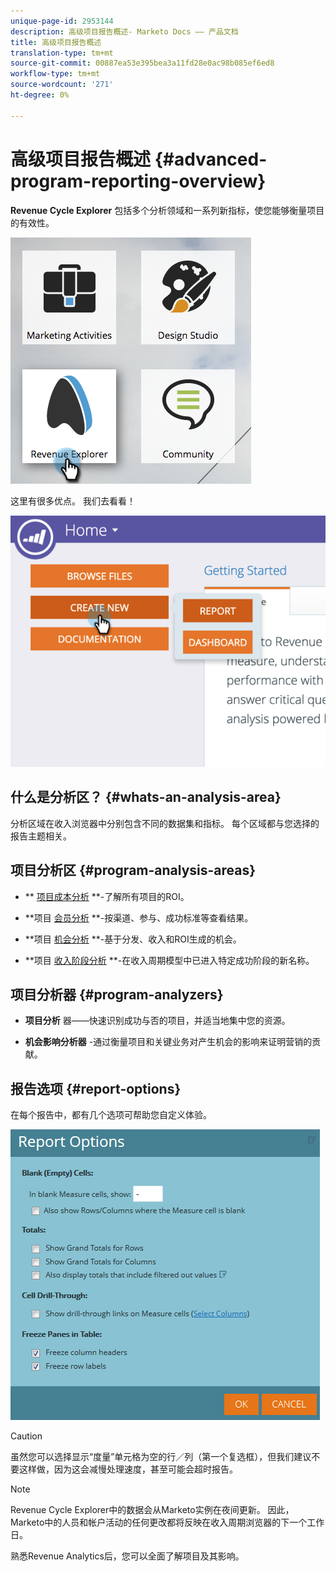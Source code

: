 ```yaml
---
unique-page-id: 2953144
description: 高级项目报告概述- Marketo Docs —— 产品文档
title: 高级项目报告概述
translation-type: tm+mt
source-git-commit: 00887ea53e395bea3a11fd28e0ac98b085ef6ed8
workflow-type: tm+mt
source-wordcount: '271'
ht-degree: 0%

---
```



# 高级项目报告概述 {#advanced-program-reporting-overview}

**Revenue Cycle Explorer** 包括多个分析领域和一系列新指标，使您能够衡量项目的有效性。

![](assets/rev.png)

这里有很多优点。 我们去看看！

![](assets/image2015-4-30-10-3a15-3a17.png)

## 什么是分析区？ {#whats-an-analysis-area}

分析区域在收入浏览器中分别包含不同的数据集和指标。 每个区域都与您选择的报告主题相关。

## 项目分析区 {#program-analysis-areas}

* ** [项目成本分析](understanding-the-program-cost-analysis-area.md) **-了解所有项目的ROI。

* **项目 [会员分析](understanding-the-program-membership-analysis-area.md) **-按渠道、参与、成功标准等查看结果。

* **项目 [机会分析](understanding-the-program-opportunity-analysis-area.md) **-基于分发、收入和ROI生成的机会。

* **项目 [收入阶段分析](understanding-the-program-revenue-stage-analysis-area.md) **-在收入周期模型中已进入特定成功阶段的新名称。

## 项目分析器 {#program-analyzers}

* **项目分析** 器——快速识别成功与否的项目，并适当地集中您的资源。

* **机会影响分析器** -通过衡量项目和关键业务对产生机会的影响来证明营销的贡献。

## 报告选项 {#report-options}

在每个报告中，都有几个选项可帮助您自定义体验。

![](assets/report-options.png)

>[!CAUTION]
>
>虽然您可以选择显示“度量”单元格为空的行／列（第一个复选框），但我们建议不要这样做，因为这会减慢处理速度，甚至可能会超时报告。

>[!NOTE]
>
>Revenue Cycle Explorer中的数据会从Marketo实例在夜间更新。 因此，Marketo中的人员和帐户活动的任何更改都将反映在收入周期浏览器的下一个工作日。

熟悉Revenue Analytics后，您可以全面了解项目及其影响。